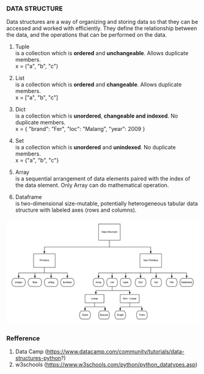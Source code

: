 ### DATA STRUCTURE
Data structures are a way of organizing and storing data so that they can be accessed and worked with efficiently. They define the relationship between the data, and the operations that can be performed on the data.

1. Tuple <br/>
is a collection which is **ordered** and **unchangeable**. Allows duplicate members. <br/>
x = ("a", "b", "c")
2. List <br/>
is a collection which is **ordered** and **changeable**. Allows duplicate members.<br/>
x = ["a", "b", "c"]
3. Dict <br/>
is a collection which is **unordered**, **changeable and indexed**. No duplicate members. <br/>
x = {
  "brand": "Fer",
  "loc": "Malang",
  "year": 2009
}
4. Set <br/>
is a collection which is **unordered** and **unindexed**. No duplicate members. <br/>
x = {"a", "b", "c"}

5. Array <br/>
is a sequential arrangement of data elements paired with the index of the data element. Only Array can do mathematical operation.

6. Dataframe <br/>
is two-dimensional size-mutable, potentially heterogeneous tabular data structure with labeled axes (rows and columns). 


![](DataStructure.png)

### Refference
1. Data Camp (https://www.datacamp.com/community/tutorials/data-structures-python?)
2. w3schools (https://www.w3schools.com/python/python_datatypes.asp)





